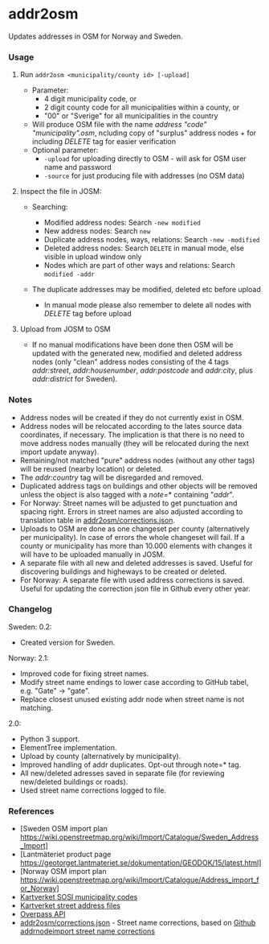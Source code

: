 # addr2osm

Updates addresses in OSM for Norway and Sweden.

### Usage

1. Run `addr2osm <municipality/county id> [-upload]`
   * Parameter:
     - 4 digit municipality code, or
     - 2 digit county code for all municipalities within a county, or
     - "00" or "Sverige" for all municipalities in the country
   * Will produce OSM file with the name *address "code" "municipality".osm*, ncluding copy of "surplus" address nodes + for including *DELETE* tag for easier verification
   * Optional parameter:
     - `-upload` for uploading directly to OSM - will ask for OSM user name and password
     - `-source` for just producing file with addresses (no OSM data)

  
2. Inspect the file in JOSM:
   * Searching: 
     - Modified address nodes: Search `-new modified`
     - New address nodes: Search `new`
     - Duplicate address nodes, ways, relations: Search `-new -modified`
     - Deleted address nodes: Search `DELETE` in manual mode, else visible in upload window only
     - Nodes which are part of other ways and relations: Search `modified -addr`
     
   * The duplicate addresses may be modified, deleted etc before upload
     - In manual mode please also remember to delete all nodes with *DELETE* tag before upload

3. Upload from JOSM to OSM
   * If no manual modifications have been done then OSM will be updated with the generated new, modified and deleted address nodes (only "clean" address nodes consisting of the 4 tags *addr:street*, *addr:housenumber*, *addr:postcode* and *addr:city*, plus *addr:district* for Sweden).

### Notes

* Address nodes will be created if they do not currently exist in OSM.
* Address nodes will be relocated according to the lates source data coordinates, if necessary. The implication is that there is no need to move address nodes manually (they will be relocated during the next import update anyway).
* Remaining/not matched "pure" address nodes (without any other tags) will be reused (nearby location) or deleted.
* The *addr:country* tag will be disregarded and removed.
* Duplicated address tags on buildings and other objects will be removed unless the object is also tagged with a *note=** containing "*addr*".
* For Norway: Street names will be adjusted to get punctuation and spacing right. Errors in street names are also adjusted according to translation table in [addr2osm/corrections.json](https://github.com/NKAmapper/addr2osm/blob/master/corrections.json).
* Uploads to OSM are done as one changeset per county (alternatively per municipality). In case of errors the whole changeset will fail. If a county or municipality has more than 10.000 elements with changes it will have to be uploaded manually in JOSM.
* A separate file with all new and deleted addresses is saved. Useful for discovering buildings and higheways to be created or deleted.
* For Norway: A separate file with used address corrections is saved. Useful for updating the correction json file in Github every other year.

### Changelog ###

Sweden:
0.2:
  - Created version for Sweden.

Norway:
2.1:
  - Improved code for fixing street names.
  - Modify street name endings to lower case according to GitHub tabel, e.g. "Gate" -> "gate".
  - Replace closest unused existing addr node when street name is not matching.

2.0:
  - Python 3 support.
  - ElementTree implementation.
  - Upload by county (alternatively by municipality).
  - Improved handling of addr duplicates. Opt-out through note=* tag.
  - All new/deleted adresses saved in separate file (for reviewing new/deleted buildings or roads).
  - Used street name corrections logged to file.

### References ###

* [Sweden OSM import plan https://wiki.openstreetmap.org/wiki/Import/Catalogue/Sweden_Address_Import]
* [Lantmäteriet product page https://geotorget.lantmateriet.se/dokumentation/GEODOK/15/latest.html]
* [Norway OSM import plan https://wiki.openstreetmap.org/wiki/Import/Catalogue/Address_import_for_Norway]
* [Kartverket SOSI municipality codes](https://register.geonorge.no/sosi-kodelister/kommunenummer)
* [Kartverket street address files](https://nedlasting.geonorge.no/geonorge/Basisdata/MatrikkelenVegadresse/CSV/)
* [Overpass API](http://overpass-api.de)
* [addr2osm/corrections.json](https://github.com/NKAmapper/addr2osm/blob/master/corrections.json) - Street name corrections, based on [Github addrnodeimport street name corrections](https://github.com/rubund/addrnodeimport/blob/master/xml/corrections.xml)
